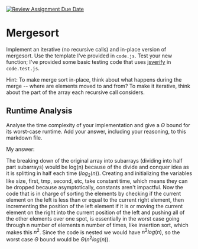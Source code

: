 [![Review Assignment Due Date](https://classroom.github.com/assets/deadline-readme-button-24ddc0f5d75046c5622901739e7c5dd533143b0c8e959d652212380cedb1ea36.svg)](https://classroom.github.com/a/1uurLsu5)
# Mergesort

Implement an iterative (no recursive calls) and in-place version of mergesort.
Use the template I've provided in `code.js`. Test your new function; I've
provided some basic testing code that uses
[jsverify](https://jsverify.github.io/) in `code.test.js`.

Hint: To make merge sort in-place, think about what happens during the merge --
where are elements moved to and from? To make it iterative, think about the
part of the array each recursive call considers.

## Runtime Analysis

Analyse the time complexity of your implementation and give a $\Theta$ bound for
its worst-case runtime. Add your answer, including your reasoning, to this
markdown file.

My answer: <br>

The breaking down of the original array into subarrays (dividing into half part subarrays) would be log(n) because of the divide and conquer idea as it is splitting in half each time ($log_2(n)$). Creating and initializing the variables like size, first, tmp, second, etc, take constant time, which means they can be dropped because asymptotically, constants aren't impactful. Now the code that is in charge of sorting the elements by checking if the current element on the left is less than or equal to the current right element, then incrementing the position of the left element if it is or moving the current element on the right into the current position of the left and pushing all of the other elements over one spot, is essentially in the worst case going through n number of elements n number of times, like insertion sort, which makes this $n^2$. Since the code is nested we would have $n^2log(n)$, so the worst case $\Theta$ bound would be $\Theta(n^2log(n))$.
